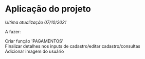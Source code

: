 # Aplicação do projeto


<i>Ultima atualização 07/10/2021</i>

A fazer:

Criar função 'PAGAMENTOS'<br>
Finalizar detalhes nos inputs de cadastro/editar cadastro/consultas<br>
Adicionar imagem do usuário
